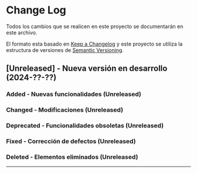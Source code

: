 # Change Log

Todos los cambios que se realicen en este proyecto se documentarán en este archivo.

El formato esta basado en [Keep a Changelog](https://keepachangelog.com/es-ES/1.0.0/)
y este proyecto se utiliza la estructura de versiones de [Semantic Versioning](http://semver.org/).

## [Unreleased] - Nueva versión en desarrollo (2024-??-??)

### Added - Nuevas funcionalidades (Unreleased)

### Changed - Modificaciones (Unreleased)

### Deprecated - Funcionalidades obsoletas (Unreleased)

### Fixed - Corrección de defectos (Unreleased)

### Deleted - Elementos eliminados (Unreleased)

---

